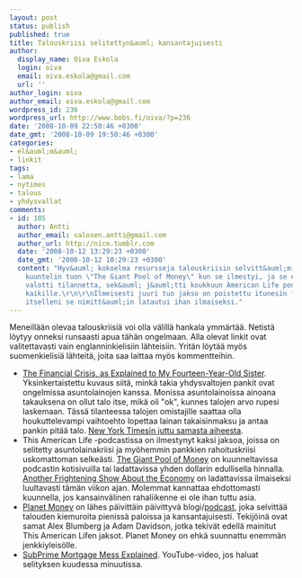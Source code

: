 ```yaml
---
layout: post
status: publish
published: true
title: Talouskriisi selitettyn&auml; kansantajuisesti
author:
  display_name: Oiva Eskola
  login: oiva
  email: oiva.eskola@gmail.com
  url: ''
author_login: oiva
author_email: oiva.eskola@gmail.com
wordpress_id: 236
wordpress_url: http://www.bobs.fi/oiva/?p=236
date: '2008-10-09 22:50:46 +0300'
date_gmt: '2008-10-09 19:50:46 +0300'
categories:
- el&auml;m&auml;
- linkit
tags:
- lama
- nytimes
- talous
- yhdysvallat
comments:
- id: 105
  author: Antti
  author_email: salosen.antti@gmail.com
  author_url: http://nice.tumblr.com
  date: '2008-10-12 13:29:23 +0300'
  date_gmt: '2008-10-12 10:29:23 +0300'
  content: "Hyv&auml; kokoelma resursseja talouskriisin selvitt&auml;miseen. Itse
    kuuntelin tuon \"The Giant Pool of Money\" kun se ilmestyi, ja se erityisesti
    valotti tilannetta, sek&auml; j&auml;tti koukkuun American Life podcastiin. Suosittelen
    kaikille.\r\n\r\nIlmeisesti juuri tuo jakso on poistettu itunesin feedist&auml;,
    itselleni se nimitt&auml;in latautui ihan ilmaiseksi."
---
```

<p>Meneill&auml;&auml;n olevaa talouskriisi&auml; voi olla v&auml;lill&auml; hankala ymm&auml;rt&auml;&auml;. Netist&auml; l&ouml;ytyy onneksi runsaasti apua t&auml;h&auml;n ongelmaan. Alla olevat linkit ovat valitettavasti vain englanninkielisiin l&auml;hteisiin. Yrit&auml;n l&ouml;yt&auml;&auml; my&ouml;s suomenkielisi&auml; l&auml;hteit&auml;, joita saa laittaa my&ouml;s kommentteihin.</p>
<ul>
<li><a href="http://bygonebureau.com/2008/10/01/the-financial-crisis-as-explained-to-my-fourteen-year-old-sister/">The Financial Crisis, as Explained to My Fourteen-Year-Old Sister</a>. Yksinkertaistettu kuvaus siit&auml;, mink&auml; takia yhdysvaltojen pankit ovat ongelmissa asuntolainojen kanssa. Monissa asuntolainoissa ainoana takauksena on ollut talo itse, mik&auml; oli "ok", kunnes talojen arvo rupesi laskemaan. T&auml;ss&auml; tilanteessa talojen omistajille saattaa olla houkuttelevampi vaihtoehto lopettaa lainan takaisinmaksu ja antaa pankin pit&auml;&auml; talo. <a title="Facing Default, Some Walk Out on New Homes " href="http://www.nytimes.com/2008/02/29/us/29walks.html?scp=44&amp;sq=default&amp;st=cse">New York Timesin juttu samasta aiheesta</a>.</li>
<li>This American Life -podcastissa on ilmestynyt kaksi jaksoa, joissa on selitetty asuntolainakriisi ja my&ouml;hemmin pankkien rahoituskriisi uskomattoman selke&auml;sti. <a title="This American Life: episode 355" href="http://www.thislife.org/Radio_Episode.aspx?episode=355">The Giant Pool of Money</a> on kuunneltavissa podcastin kotisivuilla tai ladattavissa yhden dollarin edullisella hinnalla. <a title="This American Life: episode 365" href="http://www.thislife.org/Radio_Episode.aspx?sched=1263">Another Frightening Show About the Economy</a> on ladattavissa ilmaiseksi luultavasti t&auml;m&auml;n viikon ajan. Molemmat kannattaa ehdottomasti kuunnella, jos kansainv&auml;linen rahaliikenne ei ole ihan tuttu asia.</li>
<li><a href="http://www.npr.org/blogs/money/">Planet Money</a> on l&auml;hes p&auml;ivitt&auml;in p&auml;ivittyv&auml; blogi/<a href="http://www.npr.org/rss/podcast/podcast_detail.php?siteId=94411890">podcast</a>, joka selvitt&auml;&auml; talouden kiemuroita pieniss&auml; paloissa ja kansantajuisesti. Tekij&ouml;in&auml; ovat samat <span class="text"><span id="ctl00_Content_Body_lblDescription">Alex Blumberg ja Adam Davidson, jotka tekiv&auml;t edell&auml; mainitut This American Lifen jaksot. Planet Money on ehk&auml; suunnattu enemm&auml;n jenkkiyleis&ouml;lle.</span></span></li>
<li><a href="http://www.youtube.com/watch?v=q8hjUei-Nwo">SubPrime Mortgage Mess Explained</a>. YouTube-video, jos haluat selityksen kuudessa minuutissa.</li>
</ul>
